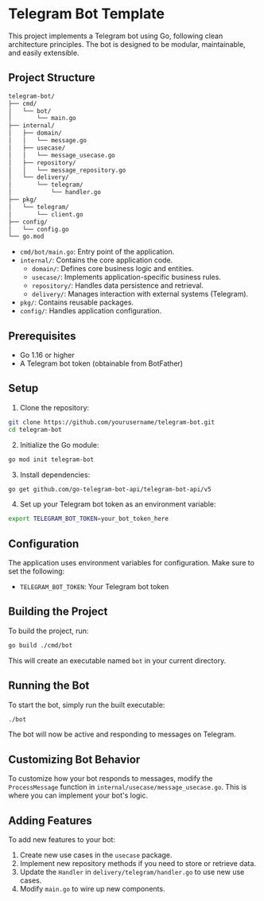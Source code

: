 # Telegram Bot Template

This project implements a Telegram bot using Go, following clean architecture principles. The bot is designed to be modular, maintainable, and easily extensible.

## Project Structure

```bash
telegram-bot/
├── cmd/
│   └── bot/
│       └── main.go
├── internal/
│   ├── domain/
│   │   └── message.go
│   ├── usecase/
│   │   └── message_usecase.go
│   ├── repository/
│   │   └── message_repository.go
│   └── delivery/
│       └── telegram/
│           └── handler.go
├── pkg/
│   └── telegram/
│       └── client.go
├── config/
│   └── config.go
└── go.mod
```

- `cmd/bot/main.go`: Entry point of the application.
- `internal/`: Contains the core application code.
  - `domain/`: Defines core business logic and entities.
  - `usecase/`: Implements application-specific business rules.
  - `repository/`: Handles data persistence and retrieval.
  - `delivery/`: Manages interaction with external systems (Telegram).
- `pkg/`: Contains reusable packages.
- `config/`: Handles application configuration.

## Prerequisites

- Go 1.16 or higher
- A Telegram bot token (obtainable from BotFather)

## Setup

1. Clone the repository:

```bash
git clone https://github.com/yourusername/telegram-bot.git
cd telegram-bot
```

2. Initialize the Go module:

```bash
go mod init telegram-bot
```

3. Install dependencies:

```bash
go get github.com/go-telegram-bot-api/telegram-bot-api/v5
```

4. Set up your Telegram bot token as an environment variable:

```bash
export TELEGRAM_BOT_TOKEN=your_bot_token_here
```

## Configuration

The application uses environment variables for configuration. Make sure to set the following:

- `TELEGRAM_BOT_TOKEN`: Your Telegram bot token

## Building the Project

To build the project, run:

```bash
go build ./cmd/bot
```

This will create an executable named `bot` in your current directory.

## Running the Bot

To start the bot, simply run the built executable:

```bash
./bot
```

The bot will now be active and responding to messages on Telegram.

## Customizing Bot Behavior

To customize how your bot responds to messages, modify the `ProcessMessage` function in `internal/usecase/message_usecase.go`. This is where you can implement your bot's logic.

## Adding Features

To add new features to your bot:

1. Create new use cases in the `usecase` package.
2. Implement new repository methods if you need to store or retrieve data.
3. Update the `Handler` in `delivery/telegram/handler.go` to use new use cases.
4. Modify `main.go` to wire up new components.
